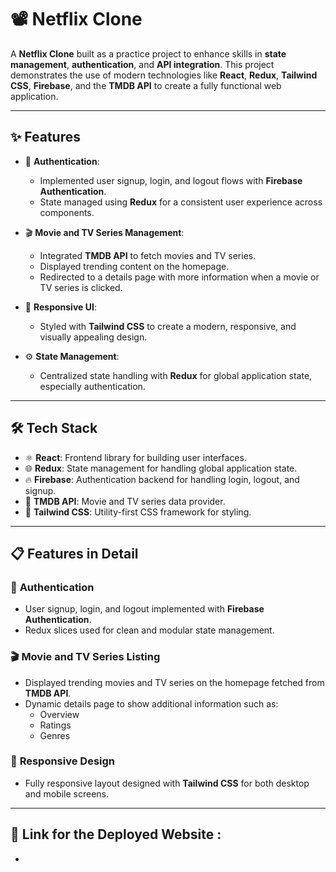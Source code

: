 # 📽️ Netflix Clone

A **Netflix Clone** built as a practice project to enhance skills in **state management**, **authentication**, and **API integration**. This project demonstrates the use of modern technologies like **React**, **Redux**, **Tailwind CSS**, **Firebase**, and the **TMDB API** to create a fully functional web application.

---

## ✨ Features

- 🔑 **Authentication**: 
  - Implemented user signup, login, and logout flows with **Firebase Authentication**.
  - State managed using **Redux** for a consistent user experience across components.

- 🎬 **Movie and TV Series Management**:
  - Integrated **TMDB API** to fetch movies and TV series.
  - Displayed trending content on the homepage.
  - Redirected to a details page with more information when a movie or TV series is clicked.

- 🎨 **Responsive UI**:
  - Styled with **Tailwind CSS** to create a modern, responsive, and visually appealing design.

- ⚙️ **State Management**:
  - Centralized state handling with **Redux** for global application state, especially authentication.

---

## 🛠️ Tech Stack

- ⚛️ **React**: Frontend library for building user interfaces.
- 🌐 **Redux**: State management for handling global application state.
- 🔥 **Firebase**: Authentication backend for handling login, logout, and signup.
- 🎥 **TMDB API**: Movie and TV series data provider.
- 💎 **Tailwind CSS**: Utility-first CSS framework for styling.

---

## 📋 Features in Detail

### 🔑 **Authentication**
- User signup, login, and logout implemented with **Firebase Authentication**.
- Redux slices used for clean and modular state management.

### 🎬 **Movie and TV Series Listing**
- Displayed trending movies and TV series on the homepage fetched from **TMDB API**.
- Dynamic details page to show additional information such as:
  - Overview
  - Ratings
  - Genres

### 🎨 **Responsive Design**
- Fully responsive layout designed with **Tailwind CSS** for both desktop and mobile screens.

---

## 🔗 Link for the Deployed Website :
- 
